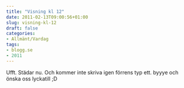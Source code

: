 ```yaml
---
title: "Visning kl 12"
date: 2011-02-13T09:00:56+01:00
slug: visning-kl-12
draft: false
categories:
- Allmänt/Vardag
tags:
- blogg.se
- 2011
---
```

Ufft. Städar nu. Och kommer inte skriva igen förrens typ ett. byyye och önska oss lyckatill ;D